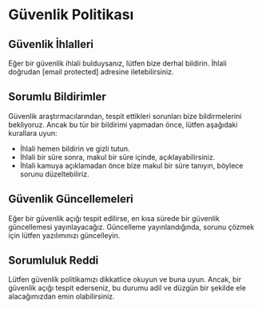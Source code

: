 # Güvenlik Politikası

## Güvenlik İhlalleri

Eğer bir güvenlik ihlali bulduysanız, lütfen bize derhal bildirin. İhlali doğrudan [email protected] adresine iletebilirsiniz.

## Sorumlu Bildirimler

Güvenlik araştırmacılarından, tespit ettikleri sorunları bize bildirmelerini bekliyoruz. Ancak bu tür bir bildirimi yapmadan önce, lütfen aşağıdaki kurallara uyun:

- İhlali hemen bildirin ve gizli tutun.
- İhlali bir süre sonra, makul bir süre içinde, açıklayabilirsiniz.
- İhlali kamuya açıklamadan önce bize makul bir süre tanıyın, böylece sorunu düzeltebiliriz.

## Güvenlik Güncellemeleri

Eğer bir güvenlik açığı tespit edilirse, en kısa sürede bir güvenlik güncellemesi yayınlayacağız. Güncelleme yayınlandığında, sorunu çözmek için lütfen yazılımınızı güncelleyin.

## Sorumluluk Reddi

Lütfen güvenlik politikamızı dikkatlice okuyun ve buna uyun. Ancak, bir güvenlik açığı tespit ederseniz, bu durumu adil ve düzgün bir şekilde ele alacağımızdan emin olabilirsiniz.
